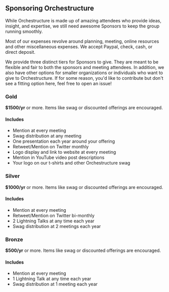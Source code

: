 ## Sponsoring Orchestructure

While Orchestructure is made up of amazing attendees who provide ideas, insight,
and expertise, we still need awesome Sponsors to keep the group running smoothly.

Most of our expenses revolve around planning, meeting, online resources and other miscellaneous expenses. We accept Paypal, check, cash, or direct deposit.

We provide three distinct tiers for Sponsors to give. They are meant to be flexible
and fair to both the sponsors and meeting attendees. In addition, we
also have other options for smaller organizations or individuals who want
to give to Orchestructure. If for some reason, you'd like to contribute but don't
see a fitting option here, feel free to open an issue!

### Gold

**$1500/yr** or more. Items like swag or discounted offerings are encouraged.

#### Includes

* Mention at every meeting
* Swag distribution at any meeting
* One presentation each year around your offering
* Retweet/Mention on Twitter monthly
* Logo display and link to website at every meeting
* Mention in YouTube video post descriptions
* Your logo on our t-shirts and other Orchestructure swag

### Silver

**$1000/yr** or more. Items like swag or discounted offerings are encouraged.

#### Includes

* Mention at every meeting
* Retweet/Mention on Twitter bi-monthly
* 2 Lightning Talks at any time each year
* Swag distribution at 2 meetings each year

### Bronze

**$500/yr** or more. Items like swag or discounted offerings are encouraged.

#### Includes

* Mention at every meeting
* 1 Lightning Talk at any time each year
* Swag distribution at 1 meeting each year
